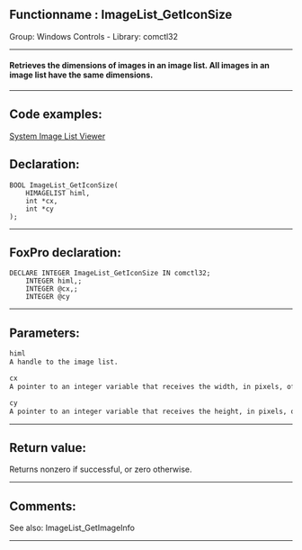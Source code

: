 <link rel="stylesheet" type="text/css" href="../../css/win32api.css">  
<link rel="stylesheet" href="https://cdnjs.cloudflare.com/ajax/libs/font-awesome/4.7.0/css/font-awesome.min.css">

## Functionname : ImageList_GetIconSize
Group: Windows Controls - Library: comctl32    
***  


#### Retrieves the dimensions of images in an image list. All images in an image list have the same dimensions.
***  


## Code examples:
[System Image List Viewer](../../samples/sample_021.md)  

## Declaration:
```foxpro  
BOOL ImageList_GetIconSize(
	HIMAGELIST himl,
	int *cx,
	int *cy
);  
```  
***  


## FoxPro declaration:
```foxpro  
DECLARE INTEGER ImageList_GetIconSize IN comctl32;
	INTEGER himl,;
	INTEGER @cx,;
	INTEGER @cy  
```  
***  


## Parameters:
```txt  
himl
A handle to the image list.

cx
A pointer to an integer variable that receives the width, in pixels, of each image.

cy
A pointer to an integer variable that receives the height, in pixels, of each image.  
```  
***  


## Return value:
Returns nonzero if successful, or zero otherwise.
  
***  


## Comments:
See also: ImageList_GetImageInfo   
  
***  

